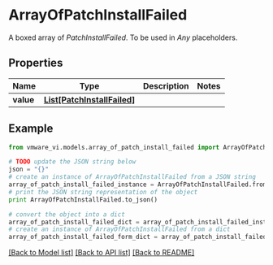 # ArrayOfPatchInstallFailed

A boxed array of *PatchInstallFailed*. To be used in *Any* placeholders. 

## Properties
Name | Type | Description | Notes
------------ | ------------- | ------------- | -------------
**value** | [**List[PatchInstallFailed]**](PatchInstallFailed.md) |  | 

## Example

```python
from vmware_vi.models.array_of_patch_install_failed import ArrayOfPatchInstallFailed

# TODO update the JSON string below
json = "{}"
# create an instance of ArrayOfPatchInstallFailed from a JSON string
array_of_patch_install_failed_instance = ArrayOfPatchInstallFailed.from_json(json)
# print the JSON string representation of the object
print ArrayOfPatchInstallFailed.to_json()

# convert the object into a dict
array_of_patch_install_failed_dict = array_of_patch_install_failed_instance.to_dict()
# create an instance of ArrayOfPatchInstallFailed from a dict
array_of_patch_install_failed_form_dict = array_of_patch_install_failed.from_dict(array_of_patch_install_failed_dict)
```
[[Back to Model list]](../README.md#documentation-for-models) [[Back to API list]](../README.md#documentation-for-api-endpoints) [[Back to README]](../README.md)


